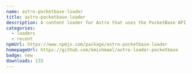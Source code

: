 ```yaml
---
name: astro-pocketbase-loader
title: astro-pocketbase-loader
description: A content loader for Astro that uses the PocketBase API
categories:
  - loaders
  - recent
npmUrl: https://www.npmjs.com/package/astro-pocketbase-loader
homepageUrl: https://github.com/kmishmael/astro-loader-pocketbase
badge: new
downloads: 133
---
```


